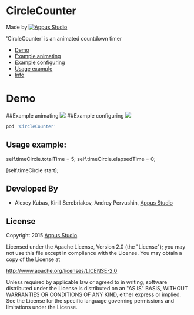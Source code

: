 CircleCounter
=====================

Made by [![Appus Studio](https://github.com/alexey-kubas-appus/CircleTimer/blob/master/Resources/appus.png)](https://appus.software)

'CircleCounter' is an animated countdown timer

* [Demo](#demo)
* [Example animating](#example-animating)
* [Example configuring](#example-configuring)
* [Usage example](#usage-example)
* [Info](#info)

# Demo
##Example animating
![](https://raw.githubusercontent.com/alexey-kubas-appus/CircleTimer/master/Resources/demo.gif)
##Example configuring
![](https://raw.githubusercontent.com/alexey-kubas-appus/CircleTimer/master/Resources/using_ib_inspectable.gif)

```Ruby
pod 'CircleCounter'
```

## Usage example:

self.timeCircle.totalTime = 5;
self.timeCircle.elapsedTime = 0;

[self.timeCircle start];

Developed By
------------

* Alexey Kubas, Kirill Serebriakov, Andrey Pervushin, [Appus Studio](https://appus.software)

License
--------

Copyright 2015 [Appus Studio](https://appus.software).

Licensed under the Apache License, Version 2.0 (the "License");
you may not use this file except in compliance with the License.
You may obtain a copy of the License at

http://www.apache.org/licenses/LICENSE-2.0

Unless required by applicable law or agreed to in writing, software
distributed under the License is distributed on an "AS IS" BASIS,
WITHOUT WARRANTIES OR CONDITIONS OF ANY KIND, either express or implied.
See the License for the specific language governing permissions and
limitations under the License.
